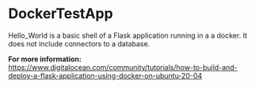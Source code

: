 # DockerTestApp
Hello_World is a basic shell of a Flask application running in a a docker. It does not include connectors to a database. 

**For more information:** https://www.digitalocean.com/community/tutorials/how-to-build-and-deploy-a-flask-application-using-docker-on-ubuntu-20-04
